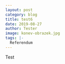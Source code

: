```yaml
---
layout: post
category: blog
title: test6
date: 2019-08-27
author: Tester
image: konev-obrazek.jpg
tags: |-
  Referendum
---
```

Test

